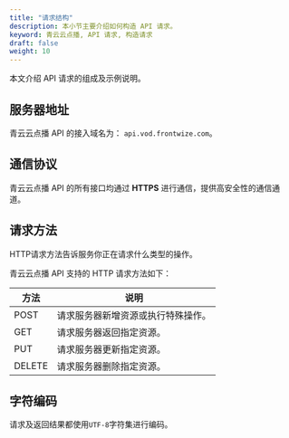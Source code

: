 ```yaml
---
title: "请求结构"
description: 本小节主要介绍如何构造 API 请求。 
keyword: 青云云点播, API 请求, 构造请求
draft: false
weight: 10
---
```


本文介绍 API 请求的组成及示例说明。

## 服务器地址

青云云点播 API 的接入域名为： `api.vod.frontwize.com`。

## 通信协议

青云云点播 API 的所有接口均通过 **HTTPS** 进行通信，提供高安全性的通信通道。

## 请求方法

HTTP请求方法告诉服务你正在请求什么类型的操作。

青云云点播 API 支持的 HTTP 请求方法如下：

| 方法   | 说明                               |
| ------ | ---------------------------------- |
| POST   | 请求服务器新增资源或执行特殊操作。 |
| GET    | 请求服务器返回指定资源。           |
| PUT    | 请求服务器更新指定资源。           |
| DELETE | 请求服务器删除指定资源。           |

## 字符编码

请求及返回结果都使用`UTF-8`字符集进行编码。



